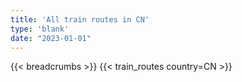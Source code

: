 ```yaml
---
title: 'All train routes in CN'
type: 'blank'
date: "2023-01-01"
---
```


{{< breadcrumbs >}}
{{< train_routes country=CN >}}
